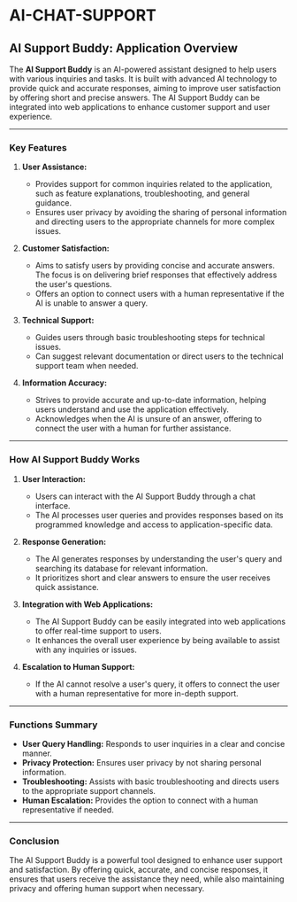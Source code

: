 # AI-CHAT-SUPPORT

## **AI Support Buddy: Application Overview**

The **AI Support Buddy** is an AI-powered assistant designed to help users with various inquiries and tasks. It is built with advanced AI technology to provide quick and accurate responses, aiming to improve user satisfaction by offering short and precise answers. The AI Support Buddy can be integrated into web applications to enhance customer support and user experience.

---

### **Key Features**

1. **User Assistance:**
   - Provides support for common inquiries related to the application, such as feature explanations, troubleshooting, and general guidance.
   - Ensures user privacy by avoiding the sharing of personal information and directing users to the appropriate channels for more complex issues.

2. **Customer Satisfaction:**
   - Aims to satisfy users by providing concise and accurate answers. The focus is on delivering brief responses that effectively address the user's questions.
   - Offers an option to connect users with a human representative if the AI is unable to answer a query.

3. **Technical Support:**
   - Guides users through basic troubleshooting steps for technical issues.
   - Can suggest relevant documentation or direct users to the technical support team when needed.

4. **Information Accuracy:**
   - Strives to provide accurate and up-to-date information, helping users understand and use the application effectively.
   - Acknowledges when the AI is unsure of an answer, offering to connect the user with a human for further assistance.

---

### **How AI Support Buddy Works**

1. **User Interaction:**
   - Users can interact with the AI Support Buddy through a chat interface.
   - The AI processes user queries and provides responses based on its programmed knowledge and access to application-specific data.

2. **Response Generation:**
   - The AI generates responses by understanding the user's query and searching its database for relevant information.
   - It prioritizes short and clear answers to ensure the user receives quick assistance.

3. **Integration with Web Applications:**
   - The AI Support Buddy can be easily integrated into web applications to offer real-time support to users.
   - It enhances the overall user experience by being available to assist with any inquiries or issues.

4. **Escalation to Human Support:**
   - If the AI cannot resolve a user's query, it offers to connect the user with a human representative for more in-depth support.

---

### **Functions Summary**

- **User Query Handling:** Responds to user inquiries in a clear and concise manner.
- **Privacy Protection:** Ensures user privacy by not sharing personal information.
- **Troubleshooting:** Assists with basic troubleshooting and directs users to the appropriate support channels.
- **Human Escalation:** Provides the option to connect with a human representative if needed.

---

### **Conclusion**

The AI Support Buddy is a powerful tool designed to enhance user support and satisfaction. By offering quick, accurate, and concise responses, it ensures that users receive the assistance they need, while also maintaining privacy and offering human support when necessary.

